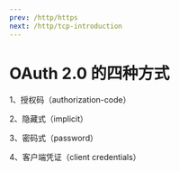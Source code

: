 ```yaml
---
prev: /http/https
next: /http/tcp-introduction
---
```

# OAuth 2.0 的四种方式

1、授权码（authorization-code）

2、隐藏式（implicit）

3、密码式（password）

4、客户端凭证（client credentials）